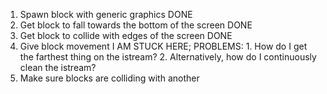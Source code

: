1. Spawn block with generic graphics DONE
2. Get block to fall towards the bottom of the screen DONE
3. Get block to collide with edges of the screen DONE
4. Give block movement I AM STUCK HERE; 
        PROBLEMS:
            1. How do I get the farthest thing on the istream?
            2. Alternatively, how do I continuously clean the istream?
5. Make sure blocks are colliding with another
